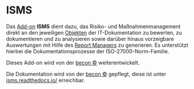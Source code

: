 # ISMS

Das [Add-on](./index.md) **ISMS** dient dazu, das Risiko- und Maßnahmenmanagement direkt an den jeweiligen [Objekten](../grundlagen/struktur-it-dokumentation.md) der IT-Dokumentation zu bewerten, zu dokumentieren und zu analysieren sowie darüber hinaus vorzeigbare Auswertungen mit Hilfe des [Report Managers](../auswertungen/report-manager.md) zu generieren. Es unterstützt hierbei die Dokumentationsprozesse der ISO-27000-Norm-Familie.

Dieses Add-on wird von der [becon ©](https://viva2.readthedocs.io/de/latest/LICENSE.html) weiterentwickelt.

Die Dokumentation wird von der [becon ©](https://viva2.readthedocs.io/de/latest/LICENSE.html) gepflegt, diese ist unter [isms.readthedocs.io/](https://isms.readthedocs.io/) erreichbar.
